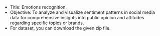 
* Title: Emotions recognition.
* Objective: To analyze and visualize sentiment patterns in social media data for comprehensive insights into public opinion and attitudes regarding specific topics or brands.
* For dataset, you can download the given zip file.
